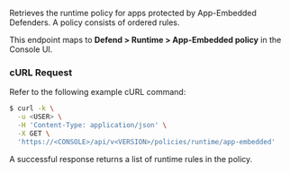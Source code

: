 Retrieves the runtime policy for apps protected by App-Embedded Defenders.
A policy consists of ordered rules.

This endpoint maps to **Defend > Runtime > App-Embedded policy** in the Console UI.

### cURL Request

Refer to the following example cURL command:

```bash
$ curl -k \
  -u <USER> \
  -H 'Content-Type: application/json' \
  -X GET \
  'https://<CONSOLE>/api/v<VERSION>/policies/runtime/app-embedded'
```

A successful response returns a list of runtime rules in the policy.
